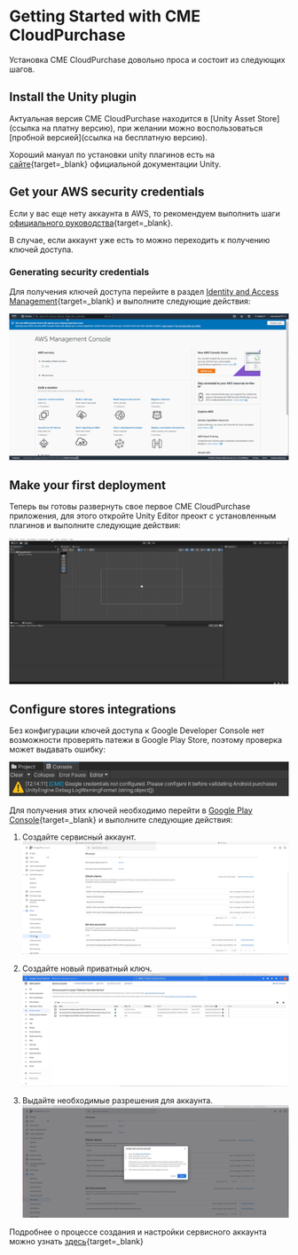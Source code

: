 # Getting Started with CME CloudPurchase

Установка CME CloudPurchase довольно проса и состоит из следующих шагов.

## <a id="install"></a> Install the Unity plugin

Актуальная версия CME CloudPurchase находится в [Unity Asset Store](ссылка на платну версию), при желании можно воспользоваться [пробной версией](ссылка на бесплатную версию).

Хороший мануал по установки unity плагинов есть на [сайте](https://docs.unity3d.com/Manual/AssetPackagesPurchase.html){target=_blank} официальной документации Unity.

## <a id="aws-credentials"></a> Get your AWS security credentials

Если у вас еще нету аккаунта в AWS, то рекомендуем выполнить шаги [официального руководства](https://aws.amazon.com/premiumsupport/knowledge-center/create-and-activate-aws-account/){target=_blank}.

В случае, если аккаунт уже есть то можно переходить к получению ключей доступа.

### Generating security credentials

Для получения ключей доступа перейите в раздел [Identity and Access Management](https://console.aws.amazon.com/iamv2/home){target=_blank} и выполните следующие действия:

![!](../assets/AWS%20first%20run3.gif)

## <a id="deployment"></a> Make your first deployment

Теперь вы готовы развернуть свое первое CME CloudPurchase приложения, для этого откройте Unity Editor преокт с установленным плагинов и выполните следующие действия:

![!](../assets/unity%20first%20run3.gif)

## <a id="stores"></a> Configure stores integrations

Без конфигурации ключей доступа к Google Developer Console нет возможности проверять патежи в Google Play Store, поэтому проверка может выдавать ошибку:

![!](../assets/google-creds-error.jpg)

Для получения этих ключей необходимо перейти в [Google Play Console](https://play.google.com/console/){target=_blank} и выполните следующие действия:

1. Создайте сервисный аккаунт.
![!](../assets/google_1.gif)

2. Создайте новый приватный ключ.
![!](../assets/google_2.gif)

3. Выдайте необходимые разрешения для аккаунта.
![!](../assets/google_3.gif)

Подробнее о процессе создания и настройки сервисного аккаунта можно узнать [здесь](https://developers.google.com/workspace/guides/create-credentials#service-account){target=_blank}